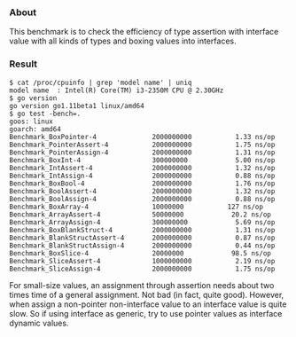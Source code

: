 
### About

This benchmark is to check the efficiency of type assertion with interface value
with all kinds of types and boxing values into interfaces.

### Result

```
$ cat /proc/cpuinfo | grep 'model name' | uniq
model name	: Intel(R) Core(TM) i3-2350M CPU @ 2.30GHz
$ go version
go version go1.11beta1 linux/amd64
$ go test -bench=.
goos: linux
goarch: amd64
Benchmark_BoxPointer-4          	2000000000	         1.33 ns/op
Benchmark_PointerAssert-4       	2000000000	         1.75 ns/op
Benchmark_PointerAssign-4       	2000000000	         1.31 ns/op
Benchmark_BoxInt-4              	300000000	         5.00 ns/op
Benchmark_IntAssert-4           	2000000000	         1.32 ns/op
Benchmark_IntAssign-4           	2000000000	         0.88 ns/op
Benchmark_BoxBool-4             	2000000000	         1.76 ns/op
Benchmark_BoolAssert-4          	2000000000	         1.32 ns/op
Benchmark_BoolAssign-4          	2000000000	         0.88 ns/op
Benchmark_BoxArray-4            	10000000	       127 ns/op
Benchmark_ArrayAssert-4         	50000000	        20.2 ns/op
Benchmark_ArrayAssign-4         	300000000	         5.69 ns/op
Benchmark_BoxBlankStruct-4      	2000000000	         1.31 ns/op
Benchmark_BlankStructAssert-4   	2000000000	         0.87 ns/op
Benchmark_BlankStructAssign-4   	2000000000	         0.44 ns/op
Benchmark_BoxSlice-4            	20000000	        98.5 ns/op
Benchmark_SliceAssert-4         	1000000000	         2.19 ns/op
Benchmark_SliceAssign-4         	2000000000	         1.75 ns/op

```

For small-size values, an assignment through assertion needs
about two times time of a general assignment. Not bad (in fact, quite good).
However, when assign a non-pointer non-interface value to an interface value is quite slow.
So if using interface as generic, try to use pointer values as interface dynamic values.


